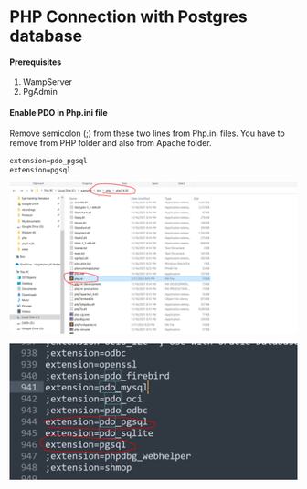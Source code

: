 # PHP Connection with Postgres database
#### Prerequisites

1. WampServer
2. PgAdmin

#### Enable PDO in Php.ini file

Remove semicolon (;) from these two lines from Php.ini files. You have to remove from PHP folder and also from Apache folder. 

```
extension=pdo_pgsql
extension=pgsql
```

![This is an image](/phpini.PNG)


![This is an image](/pdo_extension.PNG)

